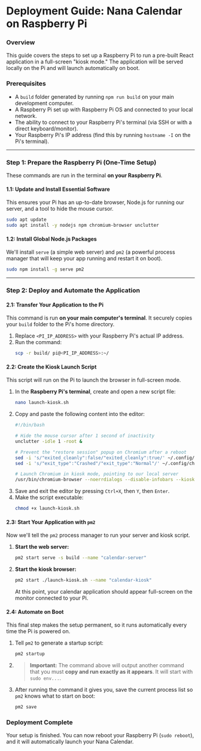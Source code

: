 # Deployment Guide: Nana Calendar on Raspberry Pi

### Overview
This guide covers the steps to set up a Raspberry Pi to run a pre-built React application in a full-screen "kiosk mode." The application will be served locally on the Pi and will launch automatically on boot.

### Prerequisites
*   A `build` folder generated by running `npm run build` on your main development computer.
*   A Raspberry Pi set up with Raspberry Pi OS and connected to your local network.
*   The ability to connect to your Raspberry Pi's terminal (via SSH or with a direct keyboard/monitor).
*   Your Raspberry Pi's IP address (find this by running `hostname -I` on the Pi's terminal).

---

### **Step 1: Prepare the Raspberry Pi (One-Time Setup)**

These commands are run in the terminal **on your Raspberry Pi**.

#### **1.1: Update and Install Essential Software**
This ensures your Pi has an up-to-date browser, Node.js for running our server, and a tool to hide the mouse cursor.

```bash
sudo apt update
sudo apt install -y nodejs npm chromium-browser unclutter
```

#### **1.2: Install Global Node.js Packages**
We'll install `serve` (a simple web server) and `pm2` (a powerful process manager that will keep your app running and restart it on boot).

```bash
sudo npm install -g serve pm2
```

---

### **Step 2: Deploy and Automate the Application**

#### **2.1: Transfer Your Application to the Pi**
This command is run **on your main computer's terminal**. It securely copies your `build` folder to the Pi's home directory.

1.  Replace `<PI_IP_ADDRESS>` with your Raspberry Pi's actual IP address.
2.  Run the command:
    ```bash
    scp -r build/ pi@<PI_IP_ADDRESS>:~/
    ```

#### **2.2: Create the Kiosk Launch Script**
This script will run on the Pi to launch the browser in full-screen mode.

1.  In the **Raspberry Pi's terminal**, create and open a new script file:
    ```bash
    nano launch-kiosk.sh
    ```
2.  Copy and paste the following content into the editor:
    ```bash
    #!/bin/bash

    # Hide the mouse cursor after 1 second of inactivity
    unclutter -idle 1 -root &

    # Prevent the "restore session" popup on Chromium after a reboot
    sed -i 's/"exited_cleanly":false/"exited_cleanly":true/' ~/.config/chromium/Default/Preferences
    sed -i 's/"exit_type":"Crashed"/"exit_type":"Normal"/' ~/.config/chromium/Default/Preferences

    # Launch Chromium in kiosk mode, pointing to our local server
    /usr/bin/chromium-browser --noerrdialogs --disable-infobars --kiosk http://localhost:3000
    ```
3.  Save and exit the editor by pressing `Ctrl+X`, then `Y`, then `Enter`.
4.  Make the script executable:
    ```bash
    chmod +x launch-kiosk.sh
    ```

#### **2.3: Start Your Application with `pm2`**
Now we'll tell the `pm2` process manager to run your server and kiosk script.

1.  **Start the web server:**
    ```bash
    pm2 start serve -s build --name "calendar-server"
    ```
2.  **Start the kiosk browser:**
    ```bash
    pm2 start ./launch-kiosk.sh --name "calendar-kiosk"
    ```
    At this point, your calendar application should appear full-screen on the monitor connected to your Pi.

#### **2.4: Automate on Boot**
This final step makes the setup permanent, so it runs automatically every time the Pi is powered on.

1.  Tell `pm2` to generate a startup script:
    ```bash
    pm2 startup
    ```
2.  > **Important:** The command above will output another command that you must **copy and run exactly as it appears**. It will start with `sudo env...`.
3.  After running the command it gives you, save the current process list so `pm2` knows what to start on boot:
    ```bash
    pm2 save
    ```

### **Deployment Complete**
Your setup is finished. You can now reboot your Raspberry Pi (`sudo reboot`), and it will automatically launch your Nana Calendar.
